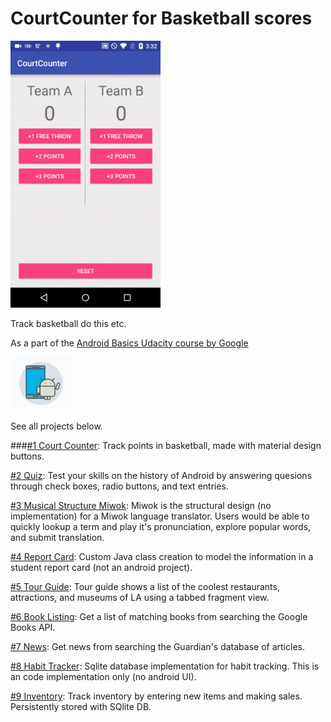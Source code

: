 # CourtCounter for Basketball scores
<img src="https://raw.githubusercontent.com/ryanzhou7/CourtCounter/master/media/demo1.gif" width=240>

Track basketball do this etc.

As a part of the [Android Basics Udacity course by Google](https://www.udacity.com/course/android-basics-nanodegree-by-google--nd803)

<img src="https://raw.githubusercontent.com/ryanzhou7/CourtCounter/master/media/android_udacity_logo.png" width=100>

See all projects below. 

###[#1 Court Counter](https://github.com/ryanzhou7/CourtCounter): Track points in basketball, made with material design buttons.

[#2 Quiz](https://github.com/ryanzhou7/QuizApp): Test your skills on the history of Android by answering quesions through check boxes, radio buttons, and text entries.

[#3 Musical Structure Miwok](https://github.com/ryanzhou7/Miwok):  Miwok is the structural design (no implementation) for a Miwok language translator. Users would be able to quickly lookup a term and play it's pronunciation, explore popular words, and submit translation.

[#4 Report Card](https://github.com/ryanzhou7/ReportCard): Custom Java class creation to model the information in a student report card (not an android project).

[#5 Tour Guide](https://github.com/ryanzhou7/TourGuide): Tour guide shows a list of the coolest restaurants, attractions, and museums of LA using a tabbed fragment view.

[#6 Book Listing](https://github.com/ryanzhou7/BookListing): Get a list of matching books from searching the Google Books API.

[#7 News](https://github.com/ryanzhou7/NewsApp): Get news from searching the Guardian's database of articles.

[#8 Habit Tracker](https://github.com/ryanzhou7/HabitTrackerDB): Sqlite database implementation for habit tracking. This is an code implementation only (no android UI).

[#9 Inventory](https://github.com/ryanzhou7/InventoryApp): Track inventory by entering new items and making sales. Persistently stored with SQlite DB.

